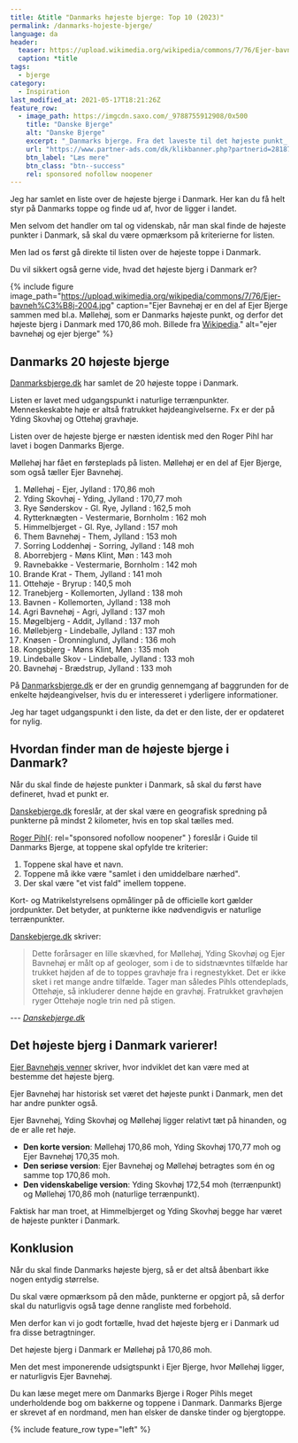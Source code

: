 ```yaml
---
title: &title "Danmarks højeste bjerge: Top 10 (2023)"
permalink: /danmarks-hojeste-bjerge/
language: da
header:
  teaser: https://upload.wikimedia.org/wikipedia/commons/7/76/Ejer-bavneh%C3%B8j-2004.jpg
  caption: *title
tags:
  - bjerge
category:
  - Inspiration
last_modified_at: 2021-05-17T18:21:26Z
feature_row:
  - image_path: https://imgcdn.saxo.com/_9788755912908/0x500
    title: "Danske Bjerge"
    alt: "Danske Bjerge"
    excerpt: "_Danmarks bjerge. Fra det laveste til det højeste punkt_ er en utrolig flot og oplysende bog med over 500 farverige fotos. Bogen giver en indsigt i landets 117 bjerge, fra Harehøj på 3 meter til Danmarks højeste punkt, Møllehøj. Hvert bjerg er beskrevet med historiske oplysninger, fakta og lokale anekdoter, som gør bogen hyggelig, underholdende oplysende at læse i."
    url: "https://www.partner-ads.com/dk/klikbanner.php?partnerid=28187&bannerid=43262&htmlurl=https://www.saxo.com/dk/danmarks-bjerge_roger-pihl_haeftet_9788755912908"
    btn_label: "Læs mere"
    btn_class: "btn--success"
    rel: sponsored nofollow noopener
---
```


Jeg har samlet en liste over de højeste bjerge i Danmark. Her kan du få helt styr på Danmarks toppe og finde ud af, hvor de ligger i landet.

Men selvom det handler om tal og videnskab, når man skal finde de højeste punkter i Danmark, så skal du være opmærksom på kriterierne for listen.

Men lad os først gå direkte til listen over de højeste toppe i Danmark.

Du vil sikkert også gerne vide, hvad det højeste bjerg i Danmark er?

{% include figure image_path="https://upload.wikimedia.org/wikipedia/commons/7/76/Ejer-bavneh%C3%B8j-2004.jpg" caption="Ejer Bavnehøj er en del af Ejer Bjerge sammen med bl.a. Møllehøj, som er Danmarks højeste punkt, og derfor det højeste bjerg i Danmark med 170,86 moh. Billede fra [Wikipedia](https://da.wikipedia.org/wiki/Ejer_Bavneh%C3%B8j)." alt="ejer bavnehøj og ejer bjerge" %}

## Danmarks 20 højeste bjerge

[Danmarksbjerge.dk](https://danskebjerge.dk/dansktop.htm) har samlet de 20 højeste toppe i Danmark.

Listen er lavet med udgangspunkt i naturlige terrænpunkter. Menneskeskabte høje er altså fratrukket højdeangivelserne. Fx er der på Yding Skovhøj og Ottehøj gravhøje.

Listen over de højeste bjerge er næsten identisk med den Roger Pihl har lavet i bogen Danmarks Bjerge.

Møllehøj har fået en førsteplads på listen. Møllehøj er en del af Ejer Bjerge, som også tæller Ejer Bavnehøj.

1.  Møllehøj - Ejer, Jylland : 170,86 moh
2.  Yding Skovhøj - Yding, Jylland : 170,77 moh
3.  Rye Sønderskov - Gl. Rye, Jylland : 162,5 moh
4.  Rytterknægten - Vestermarie, Bornholm : 162 moh
5.  Himmelbjerget - Gl. Rye, Jylland : 157 moh
6.  Them Bavnehøj - Them, Jylland : 153 moh
7.  Sorring Loddenhøj - Sorring, Jylland : 148 moh
8.  Aborrebjerg - Møns Klint, Møn : 143 moh
9.  Ravnebakke - Vestermarie, Bornholm : 142 moh
10. Brande Krat - Them, Jylland : 141 moh
11. Ottehøje - Bryrup : 140,5 moh
12. Tranebjerg - Kollemorten, Jylland : 138 moh
12. Bavnen - Kollemorten, Jylland : 138 moh
14. Agri Bavnehøj - Agri, Jylland : 137 moh
15. Møgelbjerg - Addit, Jylland : 137 moh
15. Møllebjerg - Lindeballe, Jylland : 137 moh
17. Knøsen - Dronninglund, Jylland : 136 moh
18. Kongsbjerg - Møns Klint, Møn : 135 moh
19. Lindeballe Skov - Lindeballe, Jylland : 133 moh
20. Bavnehøj - Brædstrup, Jylland : 133 moh

På [Danmarksbjerge.dk](https://danskebjerge.dk/dansktop.htm) er der en grundig gennemgang af baggrunden for de enkelte højdeangivelser, hvis du er interesseret i yderligere informationer.

Jeg har taget udgangspunkt i den liste, da det er den liste, der er opdateret for nylig.

## Hvordan finder man de højeste bjerge i Danmark?

Når du skal finde de højeste punkter i Danmark, så skal du først have defineret, hvad et punkt er.

[Danskebjerge.dk](https://blogsbjerg.danskebjerge.dk/2013/06/16/hoje-punkter-kraever-grovsortering-143/) foreslår, at der skal være en geografisk spredning på punkterne på mindst 2 kilometer, hvis en top skal tælles med.

[Roger Pihl](https://www.partner-ads.com/dk/klikbanner.php?partnerid=28187&bannerid=43262&htmlurl=https://www.saxo.com/dk/danmarks-bjerge_roger-pihl_haeftet_9788755912908){: rel="sponsored nofollow noopener" } foreslår i Guide til Danmarks Bjerge, at toppene skal opfylde tre kriterier:

1. Toppene skal have et navn.
2. Toppene må ikke være "samlet i den umiddelbare nærhed".
3. Der skal være "et vist fald" imellem toppene.

Kort- og Matrikelstyrelsens opmålinger på de officielle kort gælder jordpunkter. Det betyder, at punkterne ikke nødvendigvis er naturlige terrænpunkter.

[Danskebjerge.dk](https://blogsbjerg.danskebjerge.dk/2013/06/16/hoje-punkter-kraever-grovsortering-143/) skriver:

> Dette forårsager en lille skævhed, for Møllehøj, Yding Skovhøj og Ejer Bavnehøj er målt op af geologer, som i de to sidstnævntes tilfælde har trukket højden af de to toppes gravhøje fra i regnestykket. Det er ikke sket i ret mange andre tilfælde. Tager man således Pihls ottendeplads, Ottehøje, så inkluderer denne højde en gravhøj. Fratrukket gravhøjen ryger Ottehøje nogle trin ned på stigen.

--- <cite>[Danskebjerge.dk](https://blogsbjerg.danskebjerge.dk/2013/06/16/hoje-punkter-kraever-grovsortering-143/)</cite>

## Det højeste bjerg i Danmark varierer!

[Ejer Bavnehøjs venner](https://ejer-bavnehoj.dk/danmarks-hoejeste-punkt/) skriver, hvor indviklet det kan være med at bestemme det højeste bjerg.

Ejer Bavnehøj har historisk set været det højeste punkt i Danmark, men det har andre punkter også.

Ejer Bavnehøj, Yding Skovhøj og Møllehøj ligger relativt tæt på hinanden, og de er alle ret høje.

- **Den korte version**: Møllehøj 170,86 moh, Yding Skovhøj 170,77 moh og Ejer Bavnehøj 170,35 moh.
- **Den seriøse version**: Ejer Bavnehøj og Møllehøj betragtes som én og samme top 170,86 moh.
- **Den videnskabelige version**: Yding Skovhøj 172,54 moh (terrænpunkt) og Møllehøj 170,86 moh (naturlige terrænpunkt).

Faktisk har man troet, at Himmelbjerget og Yding Skovhøj begge har været de højeste punkter i Danmark.

## Konklusion

Når du skal finde Danmarks højeste bjerg, så er det altså åbenbart ikke nogen entydig størrelse.

Du skal være opmærksom på den måde, punkterne er opgjort på, så derfor skal du naturligvis også tage denne rangliste med forbehold.

Men derfor kan vi jo godt fortælle, hvad det højeste bjerg er i Danmark ud fra disse betragtninger.

Det højeste bjerg i Danmark er Møllehøj på 170,86 moh.

Men det mest imponerende udsigtspunkt i Ejer Bjerge, hvor Møllehøj ligger, er naturligvis Ejer Bavnehøj.

Du kan læse meget mere om Danmarks Bjerge i Roger Pihls meget underholdende bog om bakkerne og toppene i Danmark. Danmarks Bjerge er skrevet af en nordmand, men han elsker de danske tinder og bjergtoppe.

{% include feature_row type="left" %}
